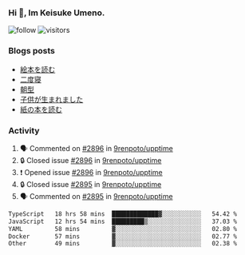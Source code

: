 ### Hi 👋, Im Keisuke Umeno.

<!--
**9renpoto/9renpoto** is a ✨ _special_ ✨ repository because its `README.md` (this file) appears on your GitHub profile.

Here are some ideas to get you started:

- 🔭 I’m currently working on ...
- 🌱 I’m currently learning ...
- 👯 I’m looking to collaborate on ...
- 🤔 I’m looking for help with ...
- 💬 Ask me about ...
- 📫 How to reach me: ...
- 😄 Pronouns: ...
- ⚡ Fun fact: ...
-->

![follow](https://img.shields.io/github/followers/9renpoto?label=Follow&style=social)
![visitors](https://komarev.com/ghpvc/?username=9renpoto&label=Profile%20views&color=0e75b6&style=flat)

### Blogs posts

<!-- BLOG-POST-LIST:START -->
- [絵本を読む](https://9renpoto.win/entry/2024/07/26/picture_book)
- [二度寝](https://9renpoto.win/entry/2024/07/18/going_back_to_sleep)
- [朝型](https://9renpoto.win/entry/2024/05/29/im-an-early)
- [子供が生まれました](https://9renpoto.win/entry/2024/04/18/hello-world)
- [紙の本を読む](https://9renpoto.win/entry/2024/02/25/reading-papar-book)
<!-- BLOG-POST-LIST:END -->

### Activity

<!--START_SECTION:activity-->
1. 🗣 Commented on [#2896](https://github.com/9renpoto/upptime/issues/2896#issuecomment-2270688091) in [9renpoto/upptime](https://github.com/9renpoto/upptime)
2. 🔒 Closed issue [#2896](https://github.com/9renpoto/upptime/issues/2896) in [9renpoto/upptime](https://github.com/9renpoto/upptime)
3. ❗ Opened issue [#2896](https://github.com/9renpoto/upptime/issues/2896) in [9renpoto/upptime](https://github.com/9renpoto/upptime)
4. 🔒 Closed issue [#2895](https://github.com/9renpoto/upptime/issues/2895) in [9renpoto/upptime](https://github.com/9renpoto/upptime)
5. 🗣 Commented on [#2895](https://github.com/9renpoto/upptime/issues/2895#issuecomment-2270365589) in [9renpoto/upptime](https://github.com/9renpoto/upptime)
<!--END_SECTION:activity-->

<!--START_SECTION:waka-->

```txt
TypeScript   18 hrs 58 mins  █████████████▓░░░░░░░░░░░   54.42 %
JavaScript   12 hrs 54 mins  █████████▒░░░░░░░░░░░░░░░   37.03 %
YAML         58 mins         ▓░░░░░░░░░░░░░░░░░░░░░░░░   02.80 %
Docker       57 mins         ▓░░░░░░░░░░░░░░░░░░░░░░░░   02.77 %
Other        49 mins         ▓░░░░░░░░░░░░░░░░░░░░░░░░   02.38 %
```

<!--END_SECTION:waka-->
